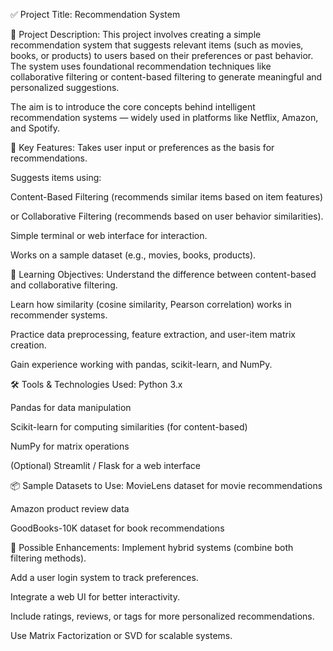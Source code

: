 ✅ Project Title: Recommendation System

📄 Project Description:
This project involves creating a simple recommendation system that suggests relevant items (such as movies, books, or products) to users based on their preferences or past behavior. The system uses foundational recommendation techniques like collaborative filtering or content-based filtering to generate meaningful and personalized suggestions.

The aim is to introduce the core concepts behind intelligent recommendation systems — widely used in platforms like Netflix, Amazon, and Spotify.

🎯 Key Features:
Takes user input or preferences as the basis for recommendations.

Suggests items using:

Content-Based Filtering (recommends similar items based on item features)

or Collaborative Filtering (recommends based on user behavior similarities).

Simple terminal or web interface for interaction.

Works on a sample dataset (e.g., movies, books, products).

🧠 Learning Objectives:
Understand the difference between content-based and collaborative filtering.

Learn how similarity (cosine similarity, Pearson correlation) works in recommender systems.

Practice data preprocessing, feature extraction, and user-item matrix creation.

Gain experience working with pandas, scikit-learn, and NumPy.

🛠️ Tools & Technologies Used:
Python 3.x

Pandas for data manipulation

Scikit-learn for computing similarities (for content-based)

NumPy for matrix operations

(Optional) Streamlit / Flask for a web interface

📦 Sample Datasets to Use:
MovieLens dataset for movie recommendations

Amazon product review data

GoodBooks-10K dataset for book recommendations

🚀 Possible Enhancements:
Implement hybrid systems (combine both filtering methods).

Add a user login system to track preferences.

Integrate a web UI for better interactivity.

Include ratings, reviews, or tags for more personalized recommendations.

Use Matrix Factorization or SVD for scalable systems.

